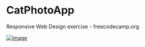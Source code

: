 # CatPhotoApp
Responsive Web Design exercise - freecodecamp.org

<a href="https://www.freecatphotoapp.com/" rel="nofollow"><img src="https://user-images.githubusercontent.com/54859866/202546740-d7e0d3ba-f9bb-41d9-9f5b-c5f78304f9d3.png" alt="image" style="max-width: 100%;"></a>
